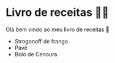 # Livro de receitas :man_cook:

Olá bem vindo ao meu livro de receitas :clap:

- Strogonoff de frango
- Pavê
- Bolo de Cenoura
